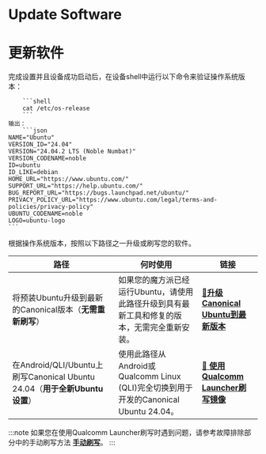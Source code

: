 # Update Software
# 更新软件

完成设置并且设备成功启动后，在设备shell中运行以下命令来验证操作系统版本：

        ```shell
        cat /etc/os-release 
        ```
    输出：
        ```json
    NAME="Ubuntu"
    VERSION_ID="24.04"
    VERSION="24.04.2 LTS (Noble Numbat)"
    VERSION_CODENAME=noble
    ID=ubuntu
    ID_LIKE=debian
    HOME_URL="https://www.ubuntu.com/"
    SUPPORT_URL="https://help.ubuntu.com/"
    BUG_REPORT_URL="https://bugs.launchpad.net/ubuntu/"
    PRIVACY_POLICY_URL="https://www.ubuntu.com/legal/terms-and-policies/privacy-policy"
    UBUNTU_CODENAME=noble
    LOGO=ubuntu-logo
    ```

根据操作系统版本，按照以下路径之一升级或刷写您的软件。

|路径          | 何时使用           | 链接|
|--------------|-------------------|------|
|将预装Ubuntu升级到最新的Canonical版本（**无需重新刷写**）|如果您的魔方派已经运行Ubuntu，请使用此路径升级到具有最新工具和修复的版本，无需完全重新安装。|[**🔗升级Canonical Ubuntu到最新版本**](../3.Update-Software/3.1.upgrade-ubuntu.md)|
|在Android/QLI/Ubuntu上刷写Canonical Ubuntu 24.04（**用于全新Ubuntu设置**）|使用此路径从Android或Qualcomm Linux (QLI)完全切换到用于开发的Canonical Ubuntu 24.04。|<a href='/rubik-pi-3/en/docs/rubik-pi-3-user-manual/1.0.0-u/Update-Software/3.2.Flash-using-Qualcomm-Launcher' target='_blank'>**🔗 使用Qualcomm Launcher刷写镜像**</a>|


:::note
如果您在使用Qualcomm Launcher刷写时遇到问题，请参考故障排除部分中的手动刷写方法 [**手动刷写**](../11.Troubleshooting/11.1.flash-over-android.md)。
:::